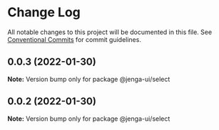 # Change Log

All notable changes to this project will be documented in this file.
See [Conventional Commits](https://conventionalcommits.org) for commit guidelines.

## 0.0.3 (2022-01-30)

**Note:** Version bump only for package @jenga-ui/select

## 0.0.2 (2022-01-30)

**Note:** Version bump only for package @jenga-ui/select
